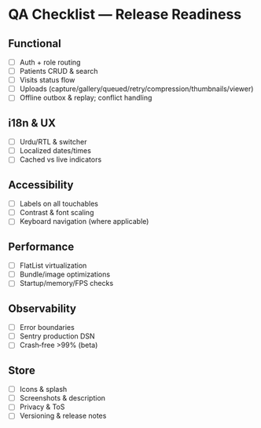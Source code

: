 # QA Checklist — Release Readiness

## Functional
- [ ] Auth + role routing
- [ ] Patients CRUD & search
- [ ] Visits status flow
- [ ] Uploads (capture/gallery/queued/retry/compression/thumbnails/viewer)
- [ ] Offline outbox & replay; conflict handling

## i18n & UX
- [ ] Urdu/RTL & switcher
- [ ] Localized dates/times
- [ ] Cached vs live indicators

## Accessibility
- [ ] Labels on all touchables
- [ ] Contrast & font scaling
- [ ] Keyboard navigation (where applicable)

## Performance
- [ ] FlatList virtualization
- [ ] Bundle/image optimizations
- [ ] Startup/memory/FPS checks

## Observability
- [ ] Error boundaries
- [ ] Sentry production DSN
- [ ] Crash‑free >99% (beta)

## Store
- [ ] Icons & splash
- [ ] Screenshots & description
- [ ] Privacy & ToS
- [ ] Versioning & release notes
